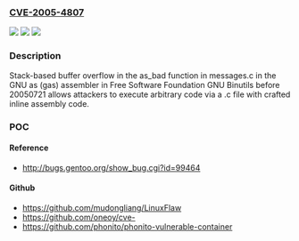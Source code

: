 ### [CVE-2005-4807](https://cve.mitre.org/cgi-bin/cvename.cgi?name=CVE-2005-4807)
![](https://img.shields.io/static/v1?label=Product&message=n%2Fa&color=blue)
![](https://img.shields.io/static/v1?label=Version&message=n%2Fa&color=blue)
![](https://img.shields.io/static/v1?label=Vulnerability&message=n%2Fa&color=brighgreen)

### Description

Stack-based buffer overflow in the as_bad function in messages.c in the GNU as (gas) assembler in Free Software Foundation GNU Binutils before 20050721 allows attackers to execute arbitrary code via a .c file with crafted inline assembly code.

### POC

#### Reference
- http://bugs.gentoo.org/show_bug.cgi?id=99464

#### Github
- https://github.com/mudongliang/LinuxFlaw
- https://github.com/oneoy/cve-
- https://github.com/phonito/phonito-vulnerable-container


